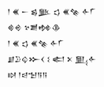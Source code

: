 <div class='block'>
<div class='line'>𒁹 𒌍 𒀸 𒌗𒆥 𒌓 𒌍𒆚 𒅆𒇲</div>
<div class='line'>𒄵𒄴 𒆳𒋢𒂔𒆠</div>
<div class='line'>𒁹 𒌍 𒌓 𒌍𒆚 𒅆𒇲</div>
<div class='line'>𒋗𒊒𒌒𒁍𒌋 𒑱 𒅗 𒉽 𒅅𒅆</div>
<div class='line'>𒊭 𒁹𒁀𒈠𒀀𒀀</div>
</div>
